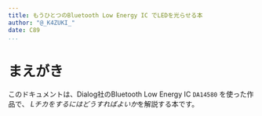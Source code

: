 ```yaml
---
title: もうひとつのBluetooth Low Energy IC でLEDを光らせる本
author: "@_K4ZUKI_"
date: C89
...
```


# まえがき
このドキュメントは、Dialog社のBluetooth Low Energy IC `DA14580` を使った作品で、
*Lチカをするにはどうすればよいか*を解説する本です。

